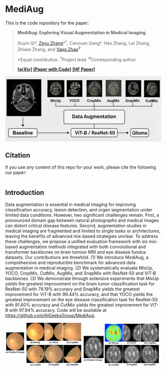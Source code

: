 # MediAug
This is the code repository for the paper:
> **MediAug: Exploring Visual Augmentation in Medical Imaging**
>
> Xuyin Qi\*, [Zeyu Zhang](https://steve-zeyu-zhang.github.io/)\*<sup>†</sup>, Canxuan Gang\*, Hao Zhang, Lei Zhang, Zhiwei Zhang, and [Yang Zhao](https://yangyangkiki.github.io/)<sup>#</sup>
>
> \*Equal contribution. <sup>†</sup>Project lead. <sup>#</sup>Corresponding author.
>
>
> **[[arXiv]](https://arxiv.org/abs/2504.09518)** **[[Paper with Code]](https://paperswithcode.com/paper/3d-coca-contrastive-learners-are-3d)** **[[HF Paper]](https://huggingface.co/papers/2504.09518)**

![image](https://github.com/AIGeeksGroup/MediAug/blob/main/arch.png)


## Citation

If you use any content of this repo for your work, please cite the following our paper:
```

```

## Introduction
Data augmentation is essential in medical imaging for improving classification accuracy, lesion detection, and organ segmentation under limited data conditions. However, two significant challenges remain. First, a pronounced domain gap between natural photographs and medical images can distort critical disease features. Second, augmentation studies in medical imaging are fragmented and limited to single tasks or architectures, leaving the benefits of advanced mix-based strategies unclear. To address these challenges, we propose a unified evaluation framework with six mix-based augmentation methods integrated with both convolutional and transformer backbones on brain tumour MRI and eye disease fundus datasets. Our contributions are threefold. (1) We introduce MediAug, a comprehensive and reproducible benchmark for advanced data augmentation in medical imaging. (2) We systematically evaluate MixUp, YOCO, CropMix, CutMix, AugMix, and SnapMix with ResNet-50 and ViT-B backbones. (3) We demonstrate through extensive experiments that MixUp yields the greatest improvement on the brain tumor classification task for ResNet-50 with 79.19% accuracy and SnapMix yields the greatest improvement for ViT-B with 99.44% accuracy, and that YOCO yields the greatest improvement on the eye disease classification task for ResNet-50 with 91.60% accuracy and CutMix yields the greatest improvement for ViT-B with 97.94% accuracy. Code will be available at https://github.com/AIGeeksGroup/MediAug.

<p float="left">
  <img src="https://github.com/AIGeeksGroup/MediAug/blob/main/6_methods.png" width="49%" />
  <img src="https://github.com/AIGeeksGroup/MediAug/blob/main/brain.png" width="49%" />
</p>
